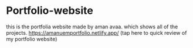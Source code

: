 # Portfolio-website
this is the portfolia website made by aman avaa. which shows all of the projects.
https://amanuemportfolio.netlify.app/ (tap here to quick review of my portfolio website)

